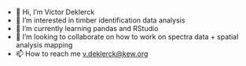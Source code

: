 - 👋 Hi, I’m Victor Deklerck
- 👀 I’m interested in timber identification data analysis
- 🌱 I’m currently learning pandas and RStudio
- 💞️ I’m looking to collaborate on how to work on spectra data + spatial analysis mapping
- 📫 How to reach me v.deklerck@kew.org

<!---
vdeklerck/vdeklerck is a ✨ special ✨ repository because its `README.md` (this file) appears on your GitHub profile.
You can click the Preview link to take a look at your changes.
--->
